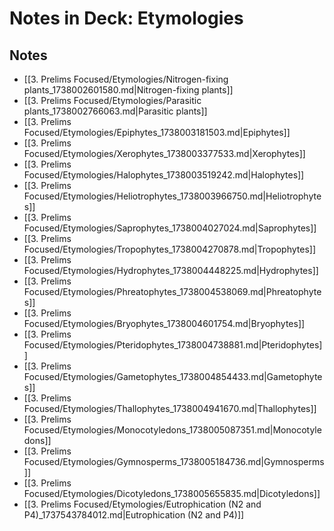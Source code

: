 # Notes in Deck: Etymologies

## Notes

- [[3. Prelims Focused/Etymologies/Nitrogen-fixing plants_1738002601580.md|Nitrogen-fixing plants]]
- [[3. Prelims Focused/Etymologies/Parasitic plants_1738002766063.md|Parasitic plants]]
- [[3. Prelims Focused/Etymologies/Epiphytes_1738003181503.md|Epiphytes]]
- [[3. Prelims Focused/Etymologies/Xerophytes_1738003377533.md|Xerophytes]]
- [[3. Prelims Focused/Etymologies/Halophytes_1738003519242.md|Halophytes]]
- [[3. Prelims Focused/Etymologies/Heliotrophytes_1738003966750.md|Heliotrophytes]]
- [[3. Prelims Focused/Etymologies/Saprophytes_1738004027024.md|Saprophytes]]
- [[3. Prelims Focused/Etymologies/Tropophytes_1738004270878.md|Tropophytes]]
- [[3. Prelims Focused/Etymologies/Hydrophytes_1738004448225.md|Hydrophytes]]
- [[3. Prelims Focused/Etymologies/Phreatophytes_1738004538069.md|Phreatophytes]]
- [[3. Prelims Focused/Etymologies/Bryophytes_1738004601754.md|Bryophytes]]
- [[3. Prelims Focused/Etymologies/Pteridophytes_1738004738881.md|Pteridophytes]]
- [[3. Prelims Focused/Etymologies/Gametophytes_1738004854433.md|Gametophytes]]
- [[3. Prelims Focused/Etymologies/Thallophytes_1738004941670.md|Thallophytes]]
- [[3. Prelims Focused/Etymologies/Monocotyledons_1738005087351.md|Monocotyledons]]
- [[3. Prelims Focused/Etymologies/Gymnosperms_1738005184736.md|Gymnosperms]]
- [[3. Prelims Focused/Etymologies/Dicotyledons_1738005655835.md|Dicotyledons]]
- [[3. Prelims Focused/Etymologies/Eutrophication (N2 and P4)_1737543784012.md|Eutrophication (N2 and P4)]]